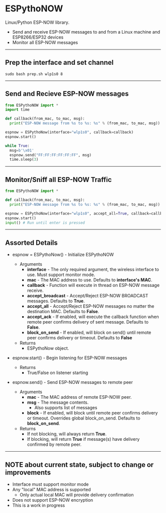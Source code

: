 # ESPythoNOW
Linux/Python ESP-NOW library.

* Send and receive ESP-NOW messages to and from a Linux machine and ESP8266/ESP32 devices
* Monitor all ESP-NOW messages





---
Prep the interface and set channel
---
```
sudo bash prep.sh wlp1s0 8
```





---
Send and Recieve ESP-NOW messages
---
```python
from ESPythoNOW import *
import time

def callback(from_mac, to_mac, msg):
  print("ESP-NOW message from %s to %s: %s" % (from_mac, to_mac, msg))

espnow = ESPythoNow(interface="wlp1s0", callback=callback)
espnow.start()

while True:
  msg=b'\x01'
  espnow.send("FF:FF:FF:FF:FF:FF", msg)
  time.sleep(3)
```





---
Monitor/Sniff all ESP-NOW Traffic
---
```python
from ESPythoNOW import *

def callback(from_mac, to_mac, msg):
  print("ESP-NOW message from %s to %s: %s" % (from_mac, to_mac, msg))

espnow = ESPythoNow(interface="wlp1s0", accept_all=True, callback=callback)
espnow.start()
input() # Run until enter is pressed
```





---
Assorted Details
---
* espnow = ESPythoNow() - Initialize ESPythoNOW 
  * Arguments
    * **interface** - The only required argument, the wireless interface to use. Must support monitor mode.
    * **mac** - The MAC address to use. Defaults to **interface's MAC**.
    * **callback** - Function will execute in thread on ESP-NOW message receive.
    * **accept_broadcast** - Accept/Reject ESP-NOW BROADCAST messages. Defaults to **True**.
    * **accept_all** - Accept/Reject ESP-NOW messages no matter the destination MAC. Defaults to **False**.
    * **accept_ack** - If enabled, will execute the callback function when remote peer confirms delivery of sent message. Defaults to **False**.
    * **block_on_send** - If enabled, will block on send() until remote peer confirms delivery or timeout. Defaults to **False**
  * Returns
    * ESPythoNow object.

* espnow.start() - Begin listening for ESP-NOW messages
  * Returns
    * True/False on listener starting

* espnow.send() - Send ESP-NOW messages to remote peer
  * Arguments
    * **mac** - The MAC address of remote ESP-NOW peer.
    * **msg** - The message contents.
      * Also supports list of messages
    * **block** - If enabled, will block until remote peer confirms delivery or timeout. Overrides global block_on_send. Defaults to **block_on_send**.
  * Returns
    * If not blocking, will always return **True**.
    * If blocking, will return **True** if message(s) have delivery confirmed by remote peer.





---
NOTE about current state, subject to change or improvements
---
* Interface must support monitor mode
* Any "local" MAC address is supported
  * Only actual local MAC will provide delivery confirmation
* Does not support ESP-NOW encryption
* This is a work in progress
